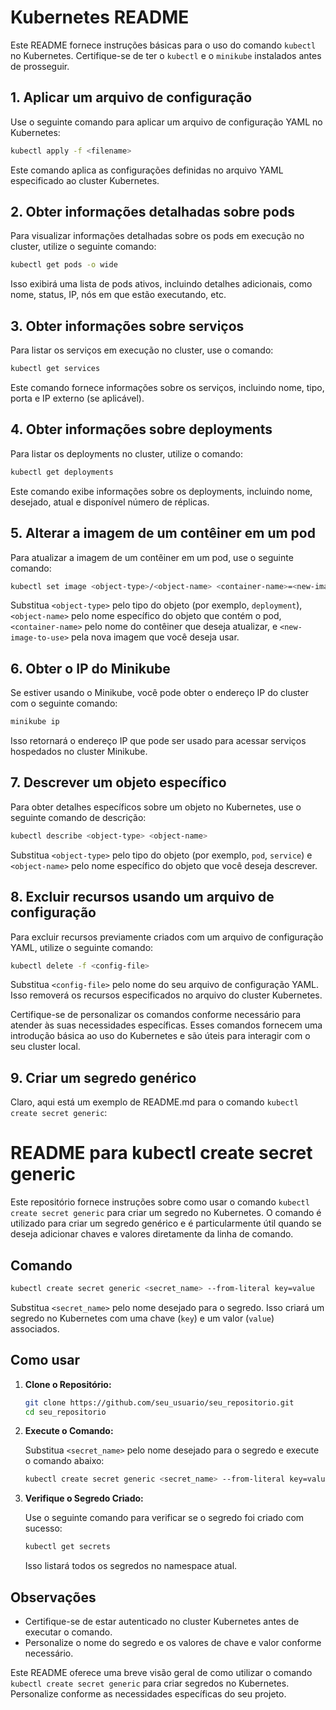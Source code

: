 # Kubernetes README

Este README fornece instruções básicas para o uso do comando `kubectl` no Kubernetes. Certifique-se de ter o `kubectl` e o `minikube` instalados antes de prosseguir.

## 1. Aplicar um arquivo de configuração

Use o seguinte comando para aplicar um arquivo de configuração YAML no Kubernetes:

```bash
kubectl apply -f <filename>
```

Este comando aplica as configurações definidas no arquivo YAML especificado ao cluster Kubernetes.

## 2. Obter informações detalhadas sobre pods

Para visualizar informações detalhadas sobre os pods em execução no cluster, utilize o seguinte comando:

```bash
kubectl get pods -o wide
```

Isso exibirá uma lista de pods ativos, incluindo detalhes adicionais, como nome, status, IP, nós em que estão executando, etc.

## 3. Obter informações sobre serviços

Para listar os serviços em execução no cluster, use o comando:

```bash
kubectl get services
```

Este comando fornece informações sobre os serviços, incluindo nome, tipo, porta e IP externo (se aplicável).

## 4. Obter informações sobre deployments

Para listar os deployments no cluster, utilize o comando:

```bash
kubectl get deployments
```

Este comando exibe informações sobre os deployments, incluindo nome, desejado, atual e disponível número de réplicas.

## 5. Alterar a imagem de um contêiner em um pod

Para atualizar a imagem de um contêiner em um pod, use o seguinte comando:

```bash
kubectl set image <object-type>/<object-name> <container-name>=<new-image-to-use>
```

Substitua `<object-type>` pelo tipo do objeto (por exemplo, `deployment`), `<object-name>` pelo nome específico do objeto que contém o pod, `<container-name>` pelo nome do contêiner que deseja atualizar, e `<new-image-to-use>` pela nova imagem que você deseja usar.

## 6. Obter o IP do Minikube

Se estiver usando o Minikube, você pode obter o endereço IP do cluster com o seguinte comando:

```bash
minikube ip
```

Isso retornará o endereço IP que pode ser usado para acessar serviços hospedados no cluster Minikube.

## 7. Descrever um objeto específico

Para obter detalhes específicos sobre um objeto no Kubernetes, use o seguinte comando de descrição:

```bash
kubectl describe <object-type> <object-name>
```

Substitua `<object-type>` pelo tipo do objeto (por exemplo, `pod`, `service`) e `<object-name>` pelo nome específico do objeto que você deseja descrever.

## 8. Excluir recursos usando um arquivo de configuração

Para excluir recursos previamente criados com um arquivo de configuração YAML, utilize o seguinte comando:

```bash
kubectl delete -f <config-file>
```

Substitua `<config-file>` pelo nome do seu arquivo de configuração YAML. Isso removerá os recursos especificados no arquivo do cluster Kubernetes.

Certifique-se de personalizar os comandos conforme necessário para atender às suas necessidades específicas. Esses comandos fornecem uma introdução básica ao uso do Kubernetes e são úteis para interagir com o seu cluster local.



## 9. Criar um segredo genérico 

Claro, aqui está um exemplo de README.md para o comando `kubectl create secret generic`:

# README para kubectl create secret generic

Este repositório fornece instruções sobre como usar o comando `kubectl create secret generic` para criar um segredo no Kubernetes. O comando é utilizado para criar um segredo genérico e é particularmente útil quando se deseja adicionar chaves e valores diretamente da linha de comando.

## Comando

```bash
kubectl create secret generic <secret_name> --from-literal key=value
```

Substitua `<secret_name>` pelo nome desejado para o segredo. Isso criará um segredo no Kubernetes com uma chave (`key`) e um valor (`value`) associados.

## Como usar

1. **Clone o Repositório:**

   ```bash
   git clone https://github.com/seu_usuario/seu_repositorio.git
   cd seu_repositorio
   ```

2. **Execute o Comando:**

   Substitua `<secret_name>` pelo nome desejado para o segredo e execute o comando abaixo:

   ```bash
   kubectl create secret generic <secret_name> --from-literal key=value
   ```

3. **Verifique o Segredo Criado:**

   Use o seguinte comando para verificar se o segredo foi criado com sucesso:

   ```bash
   kubectl get secrets
   ```

   Isso listará todos os segredos no namespace atual.

## Observações

- Certifique-se de estar autenticado no cluster Kubernetes antes de executar o comando.
- Personalize o nome do segredo e os valores de chave e valor conforme necessário.

Este README oferece uma breve visão geral de como utilizar o comando `kubectl create secret generic` para criar segredos no Kubernetes. Personalize conforme as necessidades específicas do seu projeto.